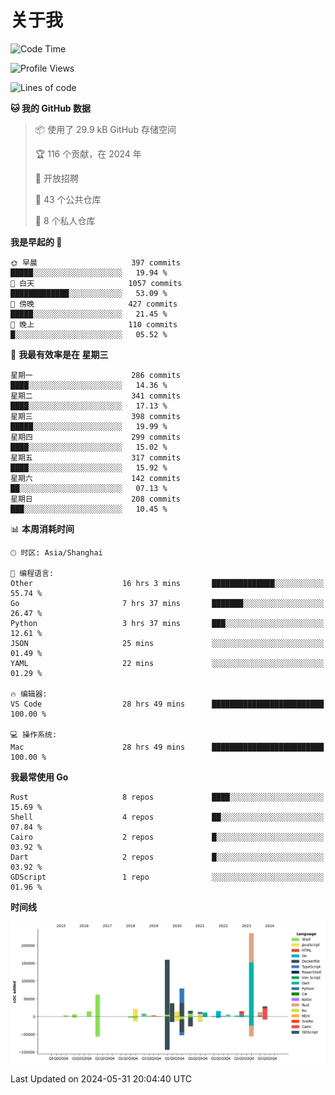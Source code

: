 # 关于我

<!--START_SECTION:waka-->
![Code Time](http://img.shields.io/badge/Code%20Time-2%2C767%20hrs%2058%20mins-blue)

![Profile Views](http://img.shields.io/badge/%E4%B8%AA%E4%BA%BA%E8%B5%84%E6%96%99%E8%A7%82%E7%9C%8B%E6%AC%A1%E6%95%B0-0-blue)

![Lines of code](https://img.shields.io/badge/%E4%BB%8E%E3%80%8CHello%20World%E3%80%8D%E8%B5%B7%E6%88%91%E5%B7%B2%E7%BB%8F%E5%86%99%E4%BA%86-760.6%20thousand%20%E8%A1%8C%E4%BB%A3%E7%A0%81-blue)

**🐱 我的 GitHub 数据** 

> 📦  使用了 29.9 kB GitHub 存储空间 
 > 
> 🏆 116 个贡献，在 2024 年
 > 
> 💼 开放招聘
 > 
> 📜 43 个公共仓库 
 > 
> 🔑 8 个私人仓库 
 > 
**我是早起的 🐤** 

```text
🌞 早晨                     397 commits         █████░░░░░░░░░░░░░░░░░░░░   19.94 % 
🌆 白天                     1057 commits        █████████████░░░░░░░░░░░░   53.09 % 
🌃 傍晚                     427 commits         █████░░░░░░░░░░░░░░░░░░░░   21.45 % 
🌙 晚上                     110 commits         █░░░░░░░░░░░░░░░░░░░░░░░░   05.52 % 
```
📅 **我最有效率是在 星期三** 

```text
星期一                      286 commits         ████░░░░░░░░░░░░░░░░░░░░░   14.36 % 
星期二                      341 commits         ████░░░░░░░░░░░░░░░░░░░░░   17.13 % 
星期三                      398 commits         █████░░░░░░░░░░░░░░░░░░░░   19.99 % 
星期四                      299 commits         ████░░░░░░░░░░░░░░░░░░░░░   15.02 % 
星期五                      317 commits         ████░░░░░░░░░░░░░░░░░░░░░   15.92 % 
星期六                      142 commits         ██░░░░░░░░░░░░░░░░░░░░░░░   07.13 % 
星期日                      208 commits         ███░░░░░░░░░░░░░░░░░░░░░░   10.45 % 
```


📊 **本周消耗时间** 

```text
🕑︎ 时区: Asia/Shanghai

💬 编程语言: 
Other                    16 hrs 3 mins       ██████████████░░░░░░░░░░░   55.74 % 
Go                       7 hrs 37 mins       ███████░░░░░░░░░░░░░░░░░░   26.47 % 
Python                   3 hrs 37 mins       ███░░░░░░░░░░░░░░░░░░░░░░   12.61 % 
JSON                     25 mins             ░░░░░░░░░░░░░░░░░░░░░░░░░   01.49 % 
YAML                     22 mins             ░░░░░░░░░░░░░░░░░░░░░░░░░   01.29 % 

🔥 编辑器: 
VS Code                  28 hrs 49 mins      █████████████████████████   100.00 % 

💻 操作系统: 
Mac                      28 hrs 49 mins      █████████████████████████   100.00 % 
```

**我最常使用 Go** 

```text
Rust                     8 repos             ████░░░░░░░░░░░░░░░░░░░░░   15.69 % 
Shell                    4 repos             ██░░░░░░░░░░░░░░░░░░░░░░░   07.84 % 
Cairo                    2 repos             █░░░░░░░░░░░░░░░░░░░░░░░░   03.92 % 
Dart                     2 repos             █░░░░░░░░░░░░░░░░░░░░░░░░   03.92 % 
GDScript                 1 repo              ░░░░░░░░░░░░░░░░░░░░░░░░░   01.96 % 
```



**时间线**

![Lines of Code chart](https://raw.githubusercontent.com/catusax/catusax/master/assets/bar_graph.png)


 Last Updated on 2024-05-31 20:04:40 UTC
<!--END_SECTION:waka-->
